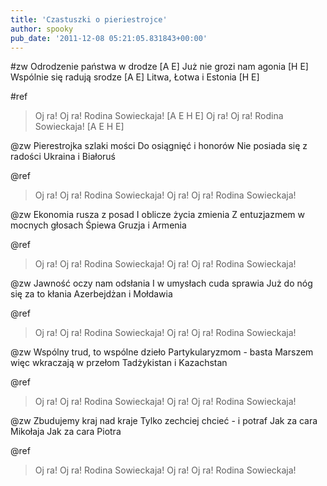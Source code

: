 ```yaml
---
title: 'Czastuszki o pieriestrojce'
author: spooky
pub_date: '2011-12-08 05:21:05.831843+00:00'
---
```


#zw
Odrodzenie państwa w drodze [A E]
Już nie grozi nam agonia [H E]
Wspólnie się radują srodze [A E]
Litwa, Łotwa i Estonia [H E]

#ref
>Oj ra! Oj ra! Rodina Sowieckaja! [A E H E]
>Oj ra! Oj ra! Rodina Sowieckaja! [A E H E]

@zw
Pierestrojka szlaki mości
Do osiągnięć i honorów
Nie posiada się z radości
Ukraina i Białoruś

@ref
>Oj ra! Oj ra! Rodina Sowieckaja!
>Oj ra! Oj ra! Rodina Sowieckaja!

@zw
Ekonomia rusza z posad
I oblicze życia zmienia
Z entuzjazmem w mocnych głosach
Śpiewa Gruzja i Armenia

@ref
>Oj ra! Oj ra! Rodina Sowieckaja!
>Oj ra! Oj ra! Rodina Sowieckaja!

@zw
Jawność oczy nam odsłania
I w umysłach cuda sprawia
Już do nóg się za to kłania
Azerbejdżan i Mołdawia

@ref
>Oj ra! Oj ra! Rodina Sowieckaja!
>Oj ra! Oj ra! Rodina Sowieckaja!

@zw
Wspólny trud, to wspólne dzieło
Partykularyzmom - basta
Marszem więc wkraczają w przełom
Tadżykistan i Kazachstan

@ref
>Oj ra! Oj ra! Rodina Sowieckaja!
>Oj ra! Oj ra! Rodina Sowieckaja!

@zw
Zbudujemy kraj nad kraje
Tylko zechciej chcieć - i potraf
Jak za cara Mikołaja
Jak za cara Piotra

@ref
>Oj ra! Oj ra! Rodina Sowieckaja!
>Oj ra! Oj ra! Rodina Sowieckaja!